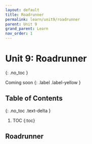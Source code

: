 ```yaml
---
layout: default
title: Roadrunner
permalink: learn/unit9/roadrunner
parent: Unit 9
grand_parent: Learn
nav_order: 1
---
```


<!-- prettier-ignore-start -->

# Unit 9: Roadrunner

{: .no_toc }

Coming soon {: .label .label-yellow }

## Table of Contents

{: .no_toc .text-delta }

1. TOC {:toc}
 <!-- prettier-ignore-end -->

## Roadrunner
